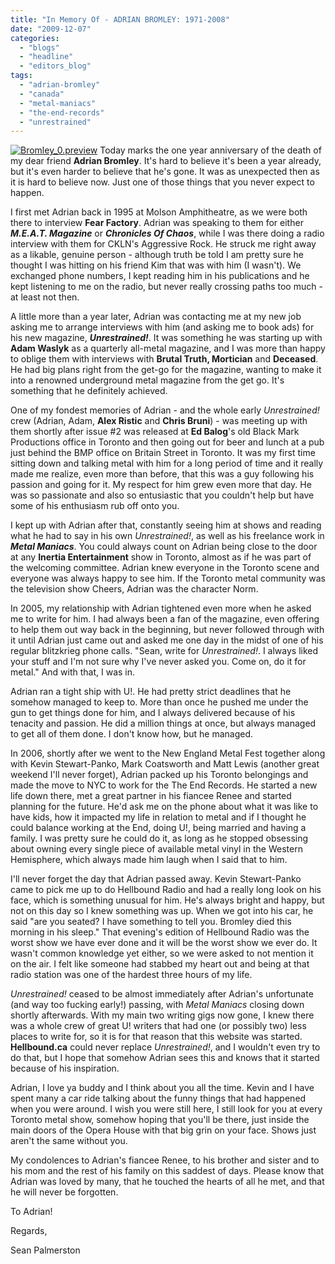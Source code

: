 ```yaml
---
title: "In Memory Of - ADRIAN BROMLEY: 1971-2008"
date: "2009-12-07"
categories: 
  - "blogs"
  - "headline"
  - "editors_blog"
tags: 
  - "adrian-bromley"
  - "canada"
  - "metal-maniacs"
  - "the-end-records"
  - "unrestrained"
---
```


[![Bromley_0.preview](http://www.hellbound.ca/wp-content/uploads/2009/12/Bromley_0.preview-225x300.jpg "Bromley_0.preview")](http://www.hellbound.ca/wp-content/uploads/2009/12/Bromley_0.preview.jpg) Today marks the one year anniversary of the death of my dear friend **Adrian Bromley**. It's hard to believe it's been a year already, but it's even harder to believe that he's gone. It was as unexpected then as it is hard to believe now. Just one of those things that you never expect to happen.

I first met Adrian back in 1995 at Molson Amphitheatre, as we were both there to interview **Fear Factory**. Adrian was speaking to them for either _**M.E.A.T. Magazine**_ or _**Chronicles Of Chaos**_, while I was there doing a radio interview with them for CKLN's Aggressive Rock. He struck me right away as a likable, genuine person - although truth be told I am pretty sure he thought I was hitting on his friend Kim that was with him (I wasn't). We exchanged phone numbers, I kept reading him in his publications and he kept listening to me on the radio, but never really crossing paths too much - at least not then.

A little more than a year later, Adrian was contacting me at my new job asking me to arrange interviews with him (and asking me to book ads) for his new magazine, _**Unrestrained!**_. It was something he was starting up with **Adam Waslyk** as a quarterly all-metal magazine, and I was more than happy to oblige them with interviews with **Brutal Truth, Mortician** and **Deceased**. He had big plans right from the get-go for the magazine, wanting to make it into a renowned underground metal magazine from the get go. It's something that he definitely achieved.

One of my fondest memories of Adrian - and the whole early _Unrestrained!_ crew (Adrian, Adam, **Alex Ristic** and **Chris Bruni**) - was meeting up with them shortly after issue #2 was released at **Ed Balog**'s old Black Mark Productions office in Toronto and then going out for beer and lunch at a pub just behind the BMP office on Britain Street in Toronto. It was my first time sitting down and talking metal with him for a long period of time and it really made me realize, even more than before, that this was a guy following his passion and going for it. My respect for him grew even more that day. He was so passionate and also so entusiastic that you couldn't help but have some of his enthusiasm rub off onto you.

I kept up with Adrian after that, constantly seeing him at shows and reading what he had to say in his own _Unrestrained!_, as well as his freelance work in _**Metal Maniacs**_. You could always count on Adrian being close to the door at any **Inertia Entertainment** show in Toronto, almost as if he was part of the welcoming committee. Adrian knew everyone in the Toronto scene and everyone was always happy to see him. If the Toronto metal community was the television show Cheers, Adrian was the character Norm.

In 2005, my relationship with Adrian tightened even more when he asked me to write for him. I had always been a fan of the magazine, even offering to help them out way back in the beginning, but never followed through with it until Adrian just came out and asked me one day in the midst of one of his regular blitzkrieg phone calls. "Sean, write for _Unrestrained!_. I always liked your stuff and I'm not sure why I've never asked you. Come on, do it for metal." And with that, I was in.

Adrian ran a tight ship with U!. He had pretty strict deadlines that he somehow managed to keep to. More than once he pushed me under the gun to get things done for him, and I always delivered because of his tenacity and passion. He did a million things at once, but always managed to get all of them done. I don't know how, but he managed.

In 2006, shortly after we went to the New England Metal Fest together along with Kevin Stewart-Panko, Mark Coatsworth and Matt Lewis (another great weekend I'll never forget), Adrian packed up his Toronto belongings and made the move to NYC to work for the The End Records. He started a new life down there, met a great partner in his fiancee Renee and started planning for the future. He'd ask me on the phone about what it was like to have kids, how it impacted my life in relation to metal and if I thought he could balance working at the End, doing U!, being married and having a family. I was pretty sure he could do it, as long as he stopped obsessing about owning every single piece of available metal vinyl in the Western Hemisphere, which always made him laugh when I said that to him.

I'll never forget the day that Adrian passed away. Kevin Stewart-Panko came to pick me up to do Hellbound Radio and had a really long look on his face, which is something unusual for him. He's always bright and happy, but not on this day so I knew something was up. When we got into his car, he said "are you seated? I have something to tell you. Bromley died this morning in his sleep." That evening's edition of Hellbound Radio was the worst show we have ever done and it will be the worst show we ever do. It wasn't common knowledge yet either, so we were asked to not mention it on the air. I felt like someone had stabbed my heart out and being at that radio station was one of the hardest three hours of my life.

_Unrestrained!_ ceased to be almost immediately after Adrian's unfortunate (and way too fucking early!) passing, with _Metal Maniacs_ closing down shortly afterwards. With my main two writing gigs now gone, I knew there was a whole crew of great U! writers that had one (or possibly two) less places to write for, so it is for that reason that this website was started. **Hellbound.ca** could never replace _Unrestrained!_, and I wouldn't even try to do that, but I hope that somehow Adrian sees this and knows that it started because of his inspiration.

Adrian, I love ya buddy and I think about you all the time. Kevin and I have spent many a car ride talking about the funny things that had happened when you were around. I wish you were still here, I still look for you at every Toronto metal show, somehow hoping that you'll be there, just inside the main doors of the Opera House with that big grin on your face. Shows just aren't the same without you.

My condolences to Adrian's fiancee Renee, to his brother and sister and to his mom and the rest of his family on this saddest of days. Please know that Adrian was loved by many, that he touched the hearts of all he met, and that he will never be forgotten.

To Adrian!

Regards,

Sean Palmerston
